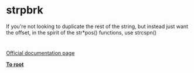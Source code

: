 # strpbrk




<div class="phpcode"><span class="html">
If you&apos;re not looking to duplicate the rest of the string, but instead just want the offset, in the spirit of the str*pos() functions, use strcspn()</span>
</div>
  

#

[Official documentation page](https://www.php.net/manual/en/function.strpbrk.php)

**[To root](/README.md)**